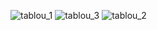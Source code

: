 ![tablou_1](https://github.com/user-attachments/assets/9a55c629-59e5-4fc1-9ac9-76e99b8d88a7)
![tablou_3](https://github.com/user-attachments/assets/1091d2b7-ffff-4ae2-b850-71e3ff642541)
![tablou_2](https://github.com/user-attachments/assets/8d7cc3cf-b8f1-4c58-b90f-f431dddcdab3)

